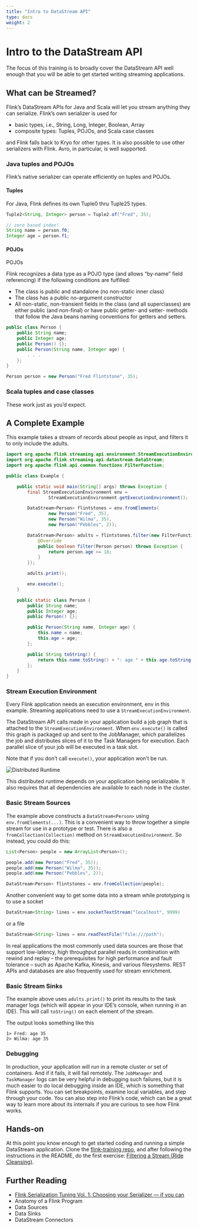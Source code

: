 ```yaml
---
title: "Intro to DataStream API"
type: docs
weight: 2
---
```

<!--
Licensed to the Apache Software Foundation (ASF) under one
or more contributor license agreements.  See the NOTICE file
distributed with this work for additional information
regarding copyright ownership.  The ASF licenses this file
to you under the Apache License, Version 2.0 (the
"License"); you may not use this file except in compliance
with the License.  You may obtain a copy of the License at

  http://www.apache.org/licenses/LICENSE-2.0

Unless required by applicable law or agreed to in writing,
software distributed under the License is distributed on an
"AS IS" BASIS, WITHOUT WARRANTIES OR CONDITIONS OF ANY
KIND, either express or implied.  See the License for the
specific language governing permissions and limitations
under the License.
-->
# Intro to the DataStream API

The focus of this training is to broadly cover the DataStream API well enough that you will be able to get started writing streaming applications.

## What can be Streamed?

Flink’s DataStream APIs for Java and Scala will let you stream anything they can serialize. Flink’s own serializer is used for

* basic types, i.e., String, Long, Integer, Boolean, Array
* composite types: Tuples, POJOs, and Scala case classes

and Flink falls back to Kryo for other types. It is also possible to use other serializers with Flink. Avro, in particular, is well supported.

### Java tuples and POJOs

Flink’s native serializer can operate efficiently on tuples and POJOs.

#### Tuples 

For Java, Flink defines its own Tuple0 thru Tuple25 types.

```java
Tuple2<String, Integer> person = Tuple2.of("Fred", 35);

// zero based index!  
String name = person.f0;
Integer age = person.f1;
```

#### POJOs

POJOs

Flink recognizes a data type as a POJO type (and allows “by-name” field referencing) if the following conditions are fulfilled:

* The class is public and standalone (no non-static inner class)
* The class has a public no-argument constructor
* All non-static, non-transient fields in the class (and all superclasses) are either public (and non-final) or have public getter- and setter- methods that follow the Java beans naming conventions for getters and setters.

```java
public class Person {
    public String name;  
    public Integer age;  
    public Person() {};  
    public Person(String name, Integer age) {  
        . . .
    };  
}  

Person person = new Person("Fred Flintstone", 35);
```

### Scala tuples and case classes

These work just as you’d expect.

## A Complete Example

This example takes a stream of records about people as input, and filters it to only include the adults.

```java
import org.apache.flink.streaming.api.environment.StreamExecutionEnvironment;
import org.apache.flink.streaming.api.datastream.DataStream;
import org.apache.flink.api.common.functions.FilterFunction;

public class Example {

    public static void main(String[] args) throws Exception {
        final StreamExecutionEnvironment env =
                StreamExecutionEnvironment.getExecutionEnvironment();

        DataStream<Person> flintstones = env.fromElements(
                new Person("Fred", 35),
                new Person("Wilma", 35),
                new Person("Pebbles", 2));

        DataStream<Person> adults = flintstones.filter(new FilterFunction<Person>() {
            @Override
            public boolean filter(Person person) throws Exception {
                return person.age >= 18;
            }
        });

        adults.print();

        env.execute();
    }

    public static class Person {
        public String name;
        public Integer age;
        public Person() {};

        public Person(String name, Integer age) {
            this.name = name;
            this.age = age;
        };

        public String toString() {
            return this.name.toString() + ": age " + this.age.toString();
        };
    }
}
```

### Stream Execution Environment

Every Flink application needs an execution environment, env in this example. 
Streaming applications need to use a `StreamExecutionEnvironment`.

The DataStream API calls made in your application build a job graph that is attached to the `StreamExecutionEnvironment`.
When `env.execute()` is called this graph is packaged up and sent to the JobManager, which parallelizes the job and distributes slices of it to the Task Managers for execution. Each parallel slice of your job will be executed in a task slot.

Note that if you don’t call `execute()`, your application won’t be run.

![Distributed Runtime](/fig/learn-flink/distributed-runtime.svg)

This distributed runtime depends on your application being serializable.
It also requires that all dependencies are available to each node in the cluster.

### Basic Stream Sources

The example above constructs a `DataStream<Person>` using `env.fromElements(...)`.
This is a convenient way to throw together a simple stream for use in a prototype or test. There is also a `fromCollection(Collection)` method on `StreamExecutionEnvironment`.
So instead, you could do this:

```java
List<Person> people = new ArrayList<Person>();

people.add(new Person("Fred", 35));
people.add(new Person("Wilma", 35));
people.add(new Person("Pebbles", 2));

DataStream<Person> flintstones = env.fromCollection(people);
```

Another convenient way to get some data into a stream while prototyping is to use a socket

```java
DataStream<String> lines = env.socketTextStream("localhost", 9999)
```

or a file

```java
DataStream<String> lines = env.readTextFile("file:///path");
```

In real applications the most commonly used data sources are those that support low-latency, high throughput parallel reads in combination with rewind and replay – the prerequisites for high performance and fault tolerance – such as Apache Kafka, Kinesis, and various filesystems. 
REST APIs and databases are also frequently used for stream enrichment.

### Basic Stream Sinks

The example above uses `adults.print()` to print its results to the task manager logs (which will appear in your IDE’s console, when running in an IDE). This will call `toString()` on each element of the stream.

The output looks something like this

```
1> Fred: age 35
2> Wilma: age 35
```

### Debugging

In production, your application will run in a remote cluster or set of containers.
And if it fails, it will fail remotely.
The `JobManager` and `TaskManager` logs can be very helpful in debugging such failures, but it is much easier to do local debugging inside an IDE, which is something that Flink supports. 
You can set breakpoints, examine local variables, and step through your code.
You can also step into Flink’s code, which can be a great way to learn more about its internals if you are curious to see how Flink works.

## Hands-on

At this point you know enough to get started coding and running a simple DataStream application.
Clone the [flink-training repo](https://github.com/apache/flink-training/tree/master), and after following the instructions in the README, do the first exercise: [Filtering a Stream (Ride Cleansing)](https://github.com/apache/flink-training/tree/master/ride-cleansing).

## Further Reading

* [Flink Serialization Tuning Vol. 1: Choosing your Serializer — if you can](https://flink.apache.org/news/2020/04/15/flink-serialization-tuning-vol-1.html)
* Anatomy of a Flink Program
* Data Sources
* Data Sinks
* DataStream Connectors
